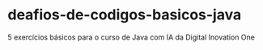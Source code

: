 # deafios-de-codigos-basicos-java
5 exercícios básicos para o curso de Java com IA da Digital Inovation One

